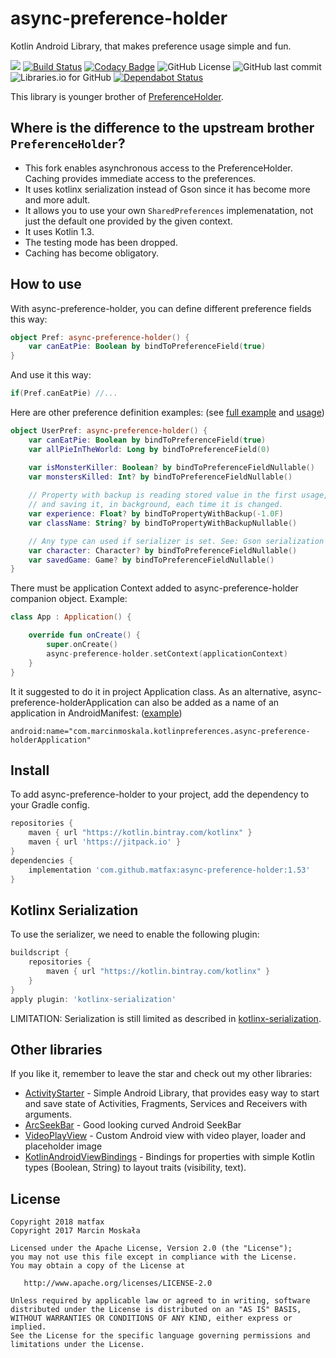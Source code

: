 # async-preference-holder

Kotlin Android Library, that makes preference usage simple and fun.

[![](https://jitpack.io/v/matfax/async-preference-holder.svg)](https://jitpack.io/#matfax/async-preference-holder)
[![Build Status](https://travis-ci.com/matfax/async-preference-holder.svg?branch=master)](https://travis-ci.com/matfax/async-preference-holder)
[![Codacy Badge](https://api.codacy.com/project/badge/Grade/103fbbf09fc04511a12e237e3c51b1d4)](https://www.codacy.com/app/matfax/async-preference-holder?utm_source=github.com&amp;utm_medium=referral&amp;utm_content=matfax/async-preference-holder&amp;utm_campaign=Badge_Grade)
![GitHub License](https://img.shields.io/github/license/matfax/async-preference-holder.svg)
![GitHub last commit](https://img.shields.io/github/last-commit/matfax/async-preference-holder.svg)
![Libraries.io for GitHub](https://img.shields.io/librariesio/github/matfax/async-preference-holder.svg)
[![Dependabot Status](https://api.dependabot.com/badges/status?host=github&repo=matfax/async-preference-holder)](https://dependabot.com)


This library is younger brother of [PreferenceHolder](https://github.com/MarcinMoskala/PreferenceHolder).

## Where is the difference to the upstream brother `PreferenceHolder`?

- This fork enables asynchronous access to the PreferenceHolder. Caching provides immediate access to the preferences.
- It uses kotlinx serialization instead of Gson since it has become more and more adult.
- It allows you to use your own `SharedPreferences` implemenatation, not just the default one provided by the given context.
- It uses Kotlin 1.3.
- The testing mode has been dropped.
- Caching has become obligatory.

## How to use

With async-preference-holder, you can define different preference fields this way:

```kotlin
object Pref: async-preference-holder() {
    var canEatPie: Boolean by bindToPreferenceField(true)
}
```

And use it this way:

```kotlin
if(Pref.canEatPie) //...
```

Here are other preference definition examples: (see [full example](https://github.com/MarcinMoskala/async-preference-holder/blob/master/kotlinpreferences-lib/src/androidTest/java/com/marcinmoskala/kotlinpreferences/ExampleConfig.kt) and [usage](https://github.com/MarcinMoskala/async-preference-holder/tree/master/kotlinpreferences-lib/src/androidTest/java/com/marcinmoskala/kotlinpreferences))

```kotlin
object UserPref: async-preference-holder() {
    var canEatPie: Boolean by bindToPreferenceField(true)
    var allPieInTheWorld: Long by bindToPreferenceField(0)

    var isMonsterKiller: Boolean? by bindToPreferenceFieldNullable()
    var monstersKilled: Int? by bindToPreferenceFieldNullable()
    
    // Property with backup is reading stored value in the first usage, 
    // and saving it, in background, each time it is changed.
    var experience: Float? by bindToPropertyWithBackup(-1.0F) 
    var className: String? by bindToPropertyWithBackupNullable()

    // Any type can used if serializer is set. See: Gson serialization
    var character: Character? by bindToPreferenceFieldNullable()
    var savedGame: Game? by bindToPreferenceFieldNullable()
}
```

There must be application Context added to async-preference-holder companion object. Example:

```kotlin
class App : Application() {

    override fun onCreate() {
        super.onCreate()
        async-preference-holder.setContext(applicationContext)
    }
}
```

It it suggested to do it in project Application class. As an alternative, async-preference-holderApplication can also be added as a name of an application in AndroidManifest: ([example](https://github.com/MarcinMoskala/async-preference-holder/blob/master/sample/src/main/AndroidManifest.xml#L12))

```
android:name="com.marcinmoskala.kotlinpreferences.async-preference-holderApplication"
```

## Install

To add async-preference-holder to your project, add the dependency to your Gradle config.

```groovy
repositories {
    maven { url "https://kotlin.bintray.com/kotlinx" }
    maven { url 'https://jitpack.io' }
}
dependencies {
    implementation 'com.github.matfax:async-preference-holder:1.53'
}
```

## Kotlinx Serialization

To use the serializer, we need to enable the following plugin:

```groovy
buildscript {
    repositories {
        maven { url "https://kotlin.bintray.com/kotlinx" }
    }
}
apply plugin: 'kotlinx-serialization'
```

LIMITATION: Serialization is still limited as described in [kotlinx-serialization](https://github.com/Kotlin/kotlinx.serialization).

## Other libraries

If you like it, remember to leave the star and check out my other libraries:
 * [ActivityStarter](https://github.com/MarcinMoskala/ActivityStarter/blob/master/README.md) - Simple Android Library, that provides easy way to start and save state of Activities, Fragments, Services and Receivers with arguments.
 * [ArcSeekBar](https://github.com/MarcinMoskala/ArcSeekBar) - Good looking curved Android SeekBar
 * [VideoPlayView](https://github.com/MarcinMoskala/VideoPlayView) - Custom Android view with video player, loader and placeholder image
 * [KotlinAndroidViewBindings](https://github.com/MarcinMoskala/KotlinAndroidViewBindings) - Bindings for properties with simple Kotlin types (Boolean, String) to layout traits (visibility, text).

License
-------

    Copyright 2018 matfax
    Copyright 2017 Marcin Moskała

    Licensed under the Apache License, Version 2.0 (the "License");
    you may not use this file except in compliance with the License.
    You may obtain a copy of the License at

       http://www.apache.org/licenses/LICENSE-2.0

    Unless required by applicable law or agreed to in writing, software
    distributed under the License is distributed on an "AS IS" BASIS,
    WITHOUT WARRANTIES OR CONDITIONS OF ANY KIND, either express or implied.
    See the License for the specific language governing permissions and
    limitations under the License.

